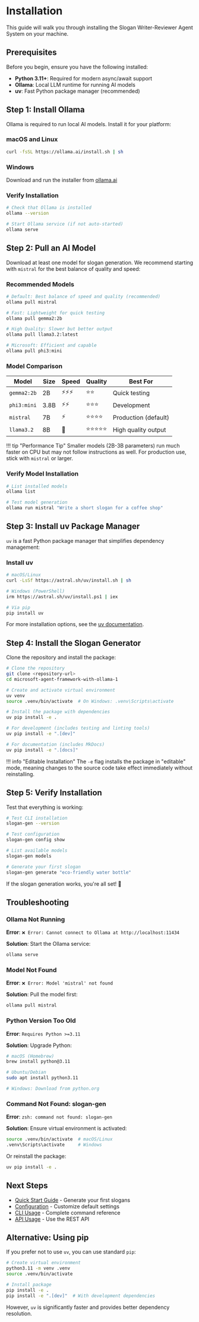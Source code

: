 # Installation

This guide will walk you through installing the Slogan Writer-Reviewer Agent System on your machine.

## Prerequisites

Before you begin, ensure you have the following installed:

- **Python 3.11+**: Required for modern async/await support
- **Ollama**: Local LLM runtime for running AI models
- **uv**: Fast Python package manager (recommended)

## Step 1: Install Ollama

Ollama is required to run local AI models. Install it for your platform:

### macOS and Linux

```bash
curl -fsSL https://ollama.ai/install.sh | sh
```

### Windows

Download and run the installer from [ollama.ai](https://ollama.ai)

### Verify Installation

```bash
# Check that Ollama is installed
ollama --version

# Start Ollama service (if not auto-started)
ollama serve
```

## Step 2: Pull an AI Model

Download at least one model for slogan generation. We recommend starting with `mistral` for the best balance of quality and speed:

### Recommended Models

```bash
# Default: Best balance of speed and quality (recommended)
ollama pull mistral

# Fast: Lightweight for quick testing
ollama pull gemma2:2b

# High Quality: Slower but better output
ollama pull llama3.2:latest

# Microsoft: Efficient and capable
ollama pull phi3:mini
```

### Model Comparison

| Model | Size | Speed | Quality | Best For |
|-------|------|-------|---------|----------|
| `gemma2:2b` | 2B | ⚡⚡⚡ | ⭐⭐ | Quick testing |
| `phi3:mini` | 3.8B | ⚡⚡ | ⭐⭐⭐ | Development |
| `mistral` | 7B | ⚡ | ⭐⭐⭐⭐ | Production (default) |
| `llama3.2` | 8B | 🐌 | ⭐⭐⭐⭐⭐ | High quality output |

!!! tip "Performance Tip"
    Smaller models (2B-3B parameters) run much faster on CPU but may not follow instructions as well. For production use, stick with `mistral` or larger.

### Verify Model Installation

```bash
# List installed models
ollama list

# Test model generation
ollama run mistral "Write a short slogan for a coffee shop"
```

## Step 3: Install uv Package Manager

`uv` is a fast Python package manager that simplifies dependency management:

### Install uv

```bash
# macOS/Linux
curl -LsSf https://astral.sh/uv/install.sh | sh

# Windows (PowerShell)
irm https://astral.sh/uv/install.ps1 | iex

# Via pip
pip install uv
```

For more installation options, see the [uv documentation](https://github.com/astral-sh/uv).

## Step 4: Install the Slogan Generator

Clone the repository and install the package:

```bash
# Clone the repository
git clone <repository-url>
cd microsoft-agent-framework-with-ollama-1

# Create and activate virtual environment
uv venv
source .venv/bin/activate  # On Windows: .venv\Scripts\activate

# Install the package with dependencies
uv pip install -e .

# For development (includes testing and linting tools)
uv pip install -e ".[dev]"

# For documentation (includes MkDocs)
uv pip install -e ".[docs]"
```

!!! info "Editable Installation"
    The `-e` flag installs the package in "editable" mode, meaning changes to the source code take effect immediately without reinstalling.

## Step 5: Verify Installation

Test that everything is working:

```bash
# Test CLI installation
slogan-gen --version

# Test configuration
slogan-gen config show

# List available models
slogan-gen models

# Generate your first slogan
slogan-gen generate "eco-friendly water bottle"
```

If the slogan generation works, you're all set! 🎉

## Troubleshooting

### Ollama Not Running

**Error**: `❌ Error: Cannot connect to Ollama at http://localhost:11434`

**Solution**: Start the Ollama service:

```bash
ollama serve
```

### Model Not Found

**Error**: `❌ Error: Model 'mistral' not found`

**Solution**: Pull the model first:

```bash
ollama pull mistral
```

### Python Version Too Old

**Error**: `Requires Python >=3.11`

**Solution**: Upgrade Python:

```bash
# macOS (Homebrew)
brew install python@3.11

# Ubuntu/Debian
sudo apt install python3.11

# Windows: Download from python.org
```

### Command Not Found: slogan-gen

**Error**: `zsh: command not found: slogan-gen`

**Solution**: Ensure virtual environment is activated:

```bash
source .venv/bin/activate  # macOS/Linux
.venv\Scripts\activate     # Windows
```

Or reinstall the package:

```bash
uv pip install -e .
```

## Next Steps

- [Quick Start Guide](quickstart.md) - Generate your first slogans
- [Configuration](configuration.md) - Customize default settings
- [CLI Usage](../guides/cli-usage.md) - Complete command reference
- [API Usage](../guides/api-usage.md) - Use the REST API

## Alternative: Using pip

If you prefer not to use `uv`, you can use standard `pip`:

```bash
# Create virtual environment
python3.11 -m venv .venv
source .venv/bin/activate

# Install package
pip install -e .
pip install -e ".[dev]"  # With development dependencies
```

However, `uv` is significantly faster and provides better dependency resolution.
